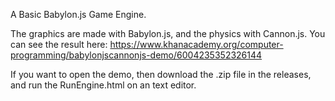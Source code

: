 A Basic Babylon.js Game Engine.

The graphics are made with Babylon.js, and the physics with Cannon.js.
You can see the result here:
https://www.khanacademy.org/computer-programming/babylonjscannonjs-demo/6004235352326144

If you want to open the demo, then download the .zip file in the releases, and run the RunEngine.html on an text editor.
